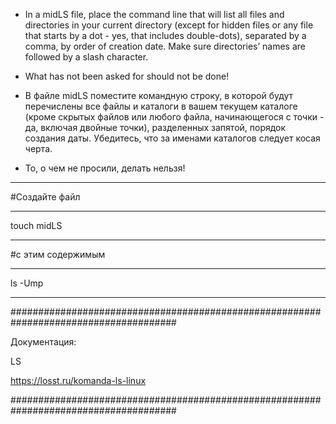 
 - In a midLS file, place the command line that will list all files and directories in your current directory (except for hidden files or any file that starts by a dot - yes, that includes double-dots), separated by a comma, by order of creation date. Make sure directories’ names are followed by a slash character.

 - What has not been asked for should not be done!


 - В файле midLS поместите командную строку, в которой будут перечислены все файлы и каталоги в вашем текущем каталоге (кроме скрытых файлов или любого файла, начинающегося с точки - да, включая двойные точки), разделенных запятой, порядок создания даты. Убедитесь, что за именами каталогов следует косая черта.

 - То, о чем не просили, делать нельзя!

------------------------------------------------------------------------------------------------------------------------------------------------------

#Создайте файл 

------------------------------------------------------------------------------------------------------------------------------------------------------

touch midLS

------------------------------------------------------------------------------------------------------------------------------------------------------


#с этим содержимым

------------------------------------------------------------------------------------------------------------------------------------------------------

ls -Ump 

------------------------------------------------------------------------------------------------------------------------------------------------------




######################################################################################

Документация:



LS

https://losst.ru/komanda-ls-linux

######################################################################################
